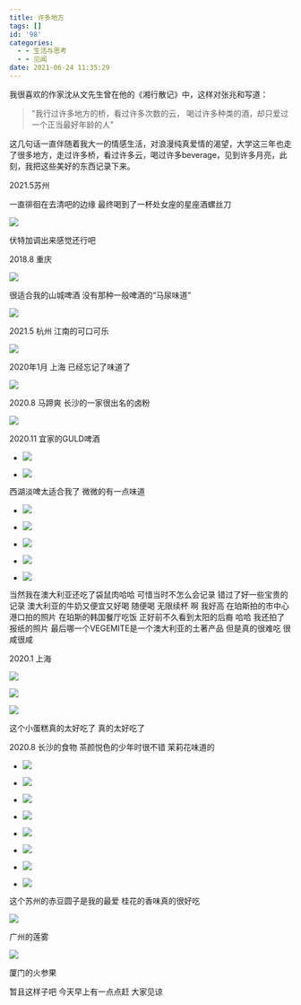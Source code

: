 ```yaml
---
title: 许多地方
tags: []
id: '98'
categories:
  - - 生活与思考
  - - 见闻
date: 2021-06-24 11:35:29
---
```


我很喜欢的作家沈从文先生曾在他的《湘行散记》中，这样对张兆和写道：

> "我行过许多地方的桥，看过许多次数的云， 喝过许多种类的酒，却只爱过一个正当最好年龄的人"

这几句话一直伴随着我大一的情感生活，对浪漫纯真爱情的渴望，大学这三年也走了很多地方，走过许多桥，看过许多云，喝过许多beverage，见到许多月亮，此刻，我把这些美好的东西记录下来。

2021.5苏州

一直徘徊在去清吧的边缘 最终喝到了一杯处女座的星座酒螺丝刀

![](http://chang-rui.net/wp-content/uploads/2021/06/2021-05-29-223756-1024x1024.jpg)

伏特加调出来感觉还行吧

2018.8 重庆

![](http://chang-rui.net/wp-content/uploads/2021/06/2018-08-09-113623-scaled.jpg)

很适合我的山城啤酒 没有那种一般啤酒的“马尿味道”

![](http://chang-rui.net/wp-content/uploads/2021/06/2021-05-26-122905-1024x1024.jpg)

2021.5 杭州 江南的可口可乐

![](http://chang-rui.net/wp-content/uploads/2021/06/2020-01-06-132332-scaled.jpg)

2020年1月 上海 已经忘记了味道了

![](http://chang-rui.net/wp-content/uploads/2021/06/2020-08-23-102913-scaled.jpg)

2020.8 马蹄爽 长沙的一家很出名的卤粉

![](http://chang-rui.net/wp-content/uploads/2021/06/2020-11-08-131845-1024x1024.jpg)

2020.11 宜家的GULD啤酒

*   ![](http://chang-rui.net/wp-content/uploads/2021/06/2021-05-27-232303-1024x1024.jpg)
    
*   ![](http://chang-rui.net/wp-content/uploads/2021/06/2021-05-27-232321-1-1024x1024.jpg)
    

西湖淡啤太适合我了 微微的有一点味道

*   ![](http://chang-rui.net/wp-content/uploads/2021/06/2019-07-14-072952-scaled.jpg)
    
*   ![](http://chang-rui.net/wp-content/uploads/2021/06/2019-07-14-072958-scaled.jpg)
    
*   ![](http://chang-rui.net/wp-content/uploads/2021/06/2019-07-17-175042-scaled.jpg)
    
*   ![](http://chang-rui.net/wp-content/uploads/2021/06/2019-07-26-143752-scaled.jpg)
    
*   ![](http://chang-rui.net/wp-content/uploads/2021/06/2019-07-18-200710-1024x768.jpg)
    

当然我在澳大利亚还吃了袋鼠肉哈哈 可惜当时不怎么会记录 错过了好一些宝贵的记录 澳大利亚的牛奶又便宜又好喝 随便喝 无限续杯 啊 我好高 在珀斯拍的市中心港口拍的照片 在珀斯的韩国餐厅吃饭 正好前不久看到太阳的后裔 哈哈 我还拍了报纸的照片 最后哪一个VEGEMITE是一个澳大利亚的土著产品 但是真的很难吃 很咸很咸

2020.1 上海

![](http://chang-rui.net/wp-content/uploads/2021/06/2020-01-07-125053-1-scaled.jpg)

![](http://chang-rui.net/wp-content/uploads/2021/06/2020-01-07-121351-2-scaled.jpg)

![](http://chang-rui.net/wp-content/uploads/2021/06/2020-01-06-093856-2-scaled.jpg)

这个小蛋糕真的太好吃了 真的太好吃了

2020.8 长沙的食物 茶颜悦色的少年时很不错 茉莉花味道的

*   ![](http://chang-rui.net/wp-content/uploads/2021/06/2020-08-24-134930-scaled.jpg)
    
*   ![](http://chang-rui.net/wp-content/uploads/2021/06/2020-08-23-150713-1024x1024.jpg)
    
*   ![](http://chang-rui.net/wp-content/uploads/2021/06/2020-08-21-124053-1024x1024.jpg)
    
*   ![](http://chang-rui.net/wp-content/uploads/2021/06/2020-08-20-194818-scaled.jpg)
    

*   ![](http://chang-rui.net/wp-content/uploads/2021/06/2021-05-28-184309-scaled.jpg)
    
*   ![](http://chang-rui.net/wp-content/uploads/2021/06/2021-05-27-112250-1024x1024.jpg)
    
*   ![](http://chang-rui.net/wp-content/uploads/2021/06/2021-05-29-131257-scaled.jpg)
    
*   ![](http://chang-rui.net/wp-content/uploads/2021/06/2021-05-29-131600-1024x1024.jpg)
    

这个苏州的赤豆圆子是我的最爱 桂花的香味真的很好吃

![](http://chang-rui.net/wp-content/uploads/2021/06/2021-05-11-115911-1024x1024.jpg)

广州的莲雾

![](http://chang-rui.net/wp-content/uploads/2021/06/2019-10-05-163239-scaled.jpg)

厦门的火参果

暂且这样子吧 今天早上有一点点赶 大家见谅